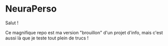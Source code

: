 # NeuraPerso

Salut !

Ce magnifique repo est ma version "brouillon" d'un projet d'info, mais c'est aussi là que je teste tout plein de trucs !
